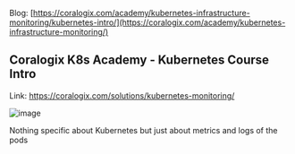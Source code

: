 
Blog: [https://coralogix.com/academy/kubernetes-infrastructure-monitoring/kubernetes-intro/](https://coralogix.com/academy/kubernetes-infrastructure-monitoring/)



## Coralogix K8s Academy - Kubernetes Course Intro


Link: https://coralogix.com/solutions/kubernetes-monitoring/

![image](https://github.com/balajisomasale/Coralogix-Academy/assets/35003840/310419a2-a4b6-468b-85f9-147cb0cf9c50)

Nothing specific about Kubernetes but just about metrics and logs of the pods 


